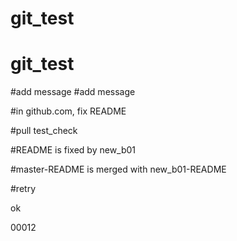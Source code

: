 # git_test
# git_test
#add message
#add message

#in github.com, fix README

#pull test_check

#README is fixed by new_b01

#master-README is merged with new_b01-README 

#retry

ok

00012
